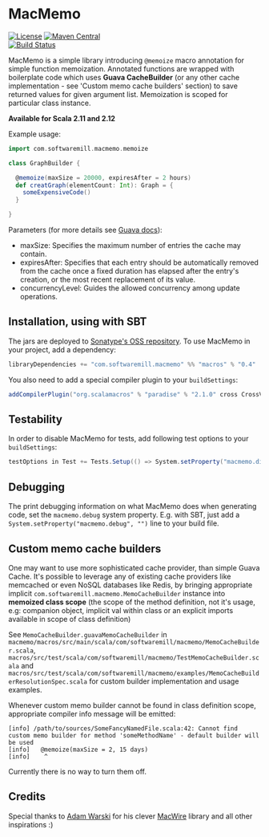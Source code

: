 MacMemo
=======
[![License](https://img.shields.io/badge/License-Apache%202.0-blue.svg)](https://opensource.org/licenses/Apache-2.0)
[![Maven Central](https://maven-badges.herokuapp.com/maven-central/com.softwaremill.macmemo/macros_2.12/badge.svg)](https://maven-badges.herokuapp.com/maven-central/com.softwaremill.macmemo/macros_2.12)  
[![Build Status](https://travis-ci.org/kciesielski/macmemo.svg?branch=master)](https://travis-ci.org/kciesielski/macmemo)

MacMemo is a simple library introducing `@memoize` macro annotation for simple function memoization. 
Annotated functions are wrapped with boilerplate code which uses **Guava CacheBuilder** 
(or any other cache implementation - see 'Custom memo cache builders' section) to save 
returned values for given argument list. Memoization is scoped for particular class instance.    

**Available for Scala 2.11 and 2.12**

Example usage:  
````scala
import com.softwaremill.macmemo.memoize

class GraphBuilder {

  @memoize(maxSize = 20000, expiresAfter = 2 hours)
  def creatGraph(elementCount: Int): Graph = {
    someExpensiveCode()
  }

}
````

Parameters (for more details see [Guava docs](http://docs.guava-libraries.googlecode.com/git/javadoc/com/google/common/cache/CacheBuilder.html)):
* maxSize: Specifies the maximum number of entries the cache may contain.
* expiresAfter: Specifies that each entry should be automatically removed from the cache once a fixed duration has elapsed after the entry's creation, or the most recent replacement of its value.
* concurrencyLevel: Guides the allowed concurrency among update operations.

Installation, using with SBT
----------------------------

The jars are deployed to [Sonatype's OSS repository](https://oss.sonatype.org/content/repositories/releases/com/softwaremill/macmemo/).
To use MacMemo in your project, add a dependency:

````scala
libraryDependencies += "com.softwaremill.macmemo" %% "macros" % "0.4"
````

You also need to add a special compiler plugin to your `buildSettings`:

````scala
addCompilerPlugin("org.scalamacros" % "paradise" % "2.1.0" cross CrossVersion.full)
````

Testability
---------
In order to disable MacMemo for tests, add following test options to your `buildSettings`:
````scala
testOptions in Test += Tests.Setup(() => System.setProperty("macmemo.disable", "true"))
````

Debugging
---------

The print debugging information on what MacMemo does when generating code, set the
`macmemo.debug` system property. E.g. with SBT, just add a `System.setProperty("macmemo.debug", "")` line to your
build file.

Custom memo cache builders
---------

One may want to use more sophisticated cache provider, than simple Guava Cache. 
It's possible to leverage any of existing cache providers like memcached or even NoSQL databases like Redis, 
by bringing appropriate implicit `com.softwaremill.macmemo.MemoCacheBuilder` instance into 
**memoized class scope** (the scope of the method definition, not it's usage, e.g: companion object, implicit val within class 
or an explicit imports available in scope of class definition)
 
See `MemoCacheBuilder.guavaMemoCacheBuilder` in `macmemo/macros/src/main/scala/com/softwaremill/macmemo/MemoCacheBuilder.scala`, 
`macros/src/test/scala/com/softwaremill/macmemo/TestMemoCacheBuilder.scala` and  
`macros/src/test/scala/com/softwaremill/macmemo/examples/MemoCacheBuilderResolutionSpec.scala` 
for custom builder implementation and usage examples.

Whenever custom memo builder cannot be found in class definition scope, appropriate compiler info message will be emitted:
```
[info] /path/to/sources/SomeFancyNamedFile.scala:42: Cannot find custom memo builder for method 'someMethodName' - default builder will be used
[info]   @memoize(maxSize = 2, 15 days)
[info]    ^
```
Currently there is no way to turn them off.

Credits
-------

Special thanks to [Adam Warski](http://www.warski.org/blog/) for his clever [MacWire](https://github.com/adamw/macwire) library and all other inspirations :)
